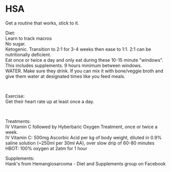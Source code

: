 # HSA

Get a routine that works, stick to it.<br />


Diet: <br />
Learn to track macros <br />
No sugar. <br />
Ketogenic. Transition to 2:1 for 3-4 weeks then ease to 1:1. 2:1 can be nutritionally deficient. <br />
Eat once or twice a day and only eat during these 10-15 minute "windows". This includes supplements. 9 hours minimum between windows. <br />
WATER. Make sure they drink. If you can mix it with bone/veggie broth and give them water at designated times like you feed meals. <br />

<br />

Exercise:<br />
Get their heart rate up at least once a day.<br /> 


<br />

Treatments: <br />
IV Vitamin C followed by Hyberbaric Oxygen Treatment, once or twice a week.  <br />
IV Vitamin C: 500mg Ascorbic Acid per kg of body weight, diluted in 0.9% saline solution (~250ml per 30ml AA), over slow drip of 60-80 minutes <br />
HBOT: 100% oxygen at 2atm for 1 hour <br />

Supplements: <br />
Hank's from Hemangiosarcoma - Diet and Supplements group on Facebook


